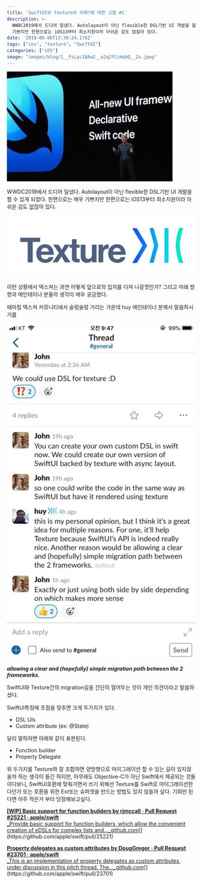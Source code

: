 ```yaml
---
title: 'SwiftUI와 Texture의 미래?에 대한 고찰 #1'
description: >-
  WWDC2019에서 드디어 일냈다. Autolayout이 아닌 flexible한 DSL기반 UI 개발을 할 수 있게 되었다. 한편으로는 매우
  기쁘지만 한편으로는 iOS13부터 최소지원이라 아쉬운 감도 없잖아 있다.
date: '2019-06-06T13:30:24.176Z'
tags: ["ios", "texture", "SwiftUI"]
categories: ["iOS"]
image: "images/blog/1__FsLyc18Aw2__w2qJfCcHobQ__2x.jpeg"
---
```


![](/images/blog/1__FsLyc18Aw2__w2qJfCcHobQ__2x.jpeg)

WWDC2019에서 드디어 일냈다. Autolayout이 아닌 flexible한 DSL기반 UI 개발을 할 수 있게 되었다. 한편으로는 매우 기쁘지만 한편으로는 iOS13부터 최소지원이라 아쉬운 감도 없잖아 있다.

![](/images/blog/1__41vNxGUIJppKhXtwYnDzrQ__2x.jpeg)

이런 상황에서 텍스쳐는 과연 어떻게 앞으로의 입지를 다져 나갈껏인가? 그리고 미래 방향과 메인테이너 분들의 생각이 매우 궁금했다.

때마침 텍스쳐 커뮤니티에서 술렁술렁 거리는 가운데 huy 메인테이너 분께서 말씀하시기를

![](/images/blog/1__ZSxSYXgK531pz3zpBZODwQ__2x.jpeg)

**_allowing a clear and (hopefully) simple migration path between the 2 frameworks._**

SwiftUI와 Texture간의 migration길을 간단히 열어두는 것이 개인 의견이라고 말씀하셨다.

SwiftUI특징에 초점을 맞추면 크게 두가지가 있다.

*   DSL UIs
*   Custom attribute (ex: @State)

달리 말하자면 아래와 같이 표현된다.

*   Function builder
*   Property Delegate

위 두가지를 Texture와 잘 조합하면 양방향으로 마이그레이션 할 수 있는 길이 있지않을까 하는 생각이 들긴 하지만, 아무래도 Objective-C가 아닌 Swift에서 제공되는 것들이다보니, SwiftUI호환에 맞춰가면서 쓰기 위해선 Texture를 Swift로 마이그레이션한다던가 또는 호환을 위한 Ext또는 슈퍼셋을 만드는 방법도 있지 않을까 싶다. 기회만 된다면 아주 작은거 부터 당장해보고싶다.

[**\[WIP\] Basic support for function builders by rjmccall · Pull Request #25221 · apple/swift**  
_Provide basic support for function builders, which allow the convenient creation of eDSLs for complex lists and…_github.com](https://github.com/apple/swift/pull/25221 "https://github.com/apple/swift/pull/25221")[](https://github.com/apple/swift/pull/25221)

[**Property delegates as custom attributes by DougGregor · Pull Request #23701 · apple/swift**  
_This is an implementation of property delegates as custom attributes, under discussion in this pitch thread. The…_github.com](https://github.com/apple/swift/pull/23701 "https://github.com/apple/swift/pull/23701")[](https://github.com/apple/swift/pull/23701)